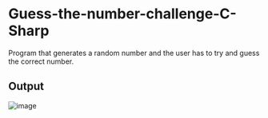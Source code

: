 # Guess-the-number-challenge-C-Sharp

Program that generates a random number and the user has to try and guess the correct number.

## Output
![image](https://user-images.githubusercontent.com/74310324/189873090-67fb2b22-ae31-44dd-b918-b8119221c3e3.png)
